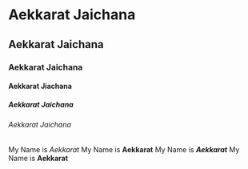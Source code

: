 # Aekkarat Jaichana
## Aekkarat Jaichana
### Aekkarat Jaichana
#### Aekkarat Jiachana
##### Aekkarat Jaichana
###### Aekkarat Jaichana
My Name is *Aekkarat*
My Name is **Aekkarat**
My Name is ***Aekkarat***
My Name is **Aekkarat**
